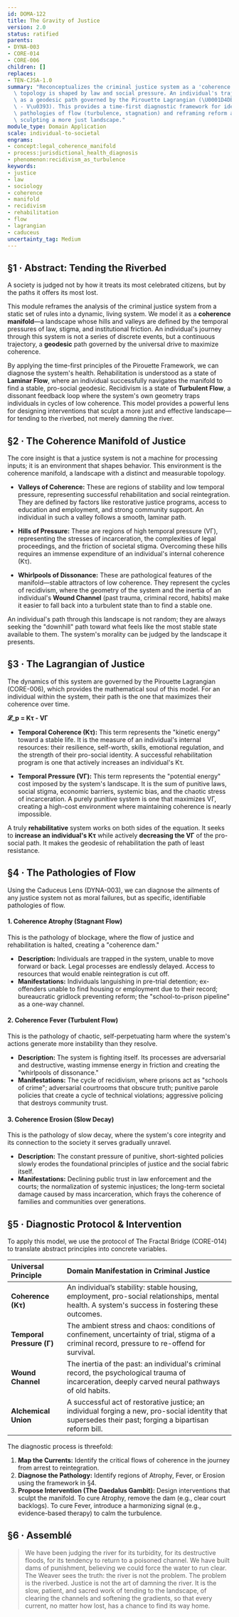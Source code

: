 ```yaml
---
id: DOMA-122
title: The Gravity of Justice
version: 2.0
status: ratified
parents:
- DYNA-003
- CORE-014
- CORE-006
children: []
replaces:
- TEN-CJSA-1.0
summary: "Reconceptualizes the criminal justice system as a 'coherence manifold' whose\
  \ topology is shaped by law and social pressure. An individual's trajectory is modeled\
  \ as a geodesic path governed by the Pirouette Lagrangian (\U0001D4DB = K\u03C4\
  \ - V\u0393). This provides a time-first diagnostic framework for identifying systemic\
  \ pathologies of flow (turbulence, stagnation) and reframing reform as the act of\
  \ sculpting a more just landscape."
module_type: Domain Application
scale: individual-to-societal
engrams:
- concept:legal_coherence_manifold
- process:jurisdictional_health_diagnosis
- phenomenon:recidivism_as_turbulence
keywords:
- justice
- law
- sociology
- coherence
- manifold
- recidivism
- rehabilitation
- flow
- lagrangian
- caduceus
uncertainty_tag: Medium
---
```

## §1 · Abstract: Tending the Riverbed
A society is judged not by how it treats its most celebrated citizens, but by the paths it offers its most lost.

This module reframes the analysis of the criminal justice system from a static set of rules into a dynamic, living system. We model it as a **coherence manifold**—a landscape whose hills and valleys are defined by the temporal pressures of law, stigma, and institutional friction. An individual's journey through this system is not a series of discrete events, but a continuous trajectory, a **geodesic** path governed by the universal drive to maximize coherence.

By applying the time-first principles of the Pirouette Framework, we can diagnose the system's health. Rehabilitation is understood as a state of **Laminar Flow**, where an individual successfully navigates the manifold to find a stable, pro-social geodesic. Recidivism is a state of **Turbulent Flow**, a dissonant feedback loop where the system's own geometry traps individuals in cycles of low coherence. This model provides a powerful lens for designing interventions that sculpt a more just and effective landscape—for tending to the riverbed, not merely damning the river.

## §2 · The Coherence Manifold of Justice
The core insight is that a justice system is not a machine for processing inputs; it is an environment that shapes behavior. This environment is the coherence manifold, a landscape with a distinct and measurable topology.

*   **Valleys of Coherence:** These are regions of stability and low temporal pressure, representing successful rehabilitation and social reintegration. They are defined by factors like restorative justice programs, access to education and employment, and strong community support. An individual in such a valley follows a smooth, laminar path.

*   **Hills of Pressure:** These are regions of high temporal pressure (VΓ), representing the stresses of incarceration, the complexities of legal proceedings, and the friction of societal stigma. Overcoming these hills requires an immense expenditure of an individual's internal coherence (Kτ).

*   **Whirlpools of Dissonance:** These are pathological features of the manifold—stable attractors of low coherence. They represent the cycles of recidivism, where the geometry of the system and the inertia of an individual's **Wound Channel** (past trauma, criminal record, habits) make it easier to fall back into a turbulent state than to find a stable one.

An individual's path through this landscape is not random; they are always seeking the "downhill" path toward what feels like the most stable state available to them. The system's morality can be judged by the landscape it presents.

## §3 · The Lagrangian of Justice
The dynamics of this system are governed by the Pirouette Lagrangian (CORE-006), which provides the mathematical soul of this model. For an individual within the system, their path is the one that maximizes their coherence over time.

**𝓛_p = Kτ - VΓ**

*   **Temporal Coherence (Kτ):** This term represents the "kinetic energy" toward a stable life. It is the measure of an individual's internal resources: their resilience, self-worth, skills, emotional regulation, and the strength of their pro-social identity. A successful rehabilitation program is one that actively increases an individual's Kτ.

*   **Temporal Pressure (VΓ):** This term represents the "potential energy" cost imposed by the system's landscape. It is the sum of punitive laws, social stigma, economic barriers, systemic bias, and the chaotic stress of incarceration. A purely punitive system is one that maximizes VΓ, creating a high-cost environment where maintaining coherence is nearly impossible.

A truly **rehabilitative** system works on both sides of the equation. It seeks to **increase an individual's Kτ** while actively **decreasing the VΓ** of the pro-social path. It makes the geodesic of rehabilitation the path of least resistance.

## §4 · The Pathologies of Flow
Using the Caduceus Lens (DYNA-003), we can diagnose the ailments of any justice system not as moral failures, but as specific, identifiable pathologies of flow.

#### 1. Coherence Atrophy (Stagnant Flow)
This is the pathology of blockage, where the flow of justice and rehabilitation is halted, creating a "coherence dam."
-   **Description:** Individuals are trapped in the system, unable to move forward or back. Legal processes are endlessly delayed. Access to resources that would enable reintegration is cut off.
-   **Manifestations:** Individuals languishing in pre-trial detention; ex-offenders unable to find housing or employment due to their record; bureaucratic gridlock preventing reform; the "school-to-prison pipeline" as a one-way channel.

#### 2. Coherence Fever (Turbulent Flow)
This is the pathology of chaotic, self-perpetuating harm where the system's actions generate more instability than they resolve.
-   **Description:** The system is fighting itself. Its processes are adversarial and destructive, wasting immense energy in friction and creating the "whirlpools of dissonance."
-   **Manifestations:** The cycle of recidivism, where prisons act as "schools of crime"; adversarial courtrooms that obscure truth; punitive parole policies that create a cycle of technical violations; aggressive policing that destroys community trust.

#### 3. Coherence Erosion (Slow Decay)
This is the pathology of slow decay, where the system's core integrity and its connection to the society it serves gradually unravel.
-   **Description:** The constant pressure of punitive, short-sighted policies slowly erodes the foundational principles of justice and the social fabric itself.
-   **Manifestations:** Declining public trust in law enforcement and the courts; the normalization of systemic injustices; the long-term societal damage caused by mass incarceration, which frays the coherence of families and communities over generations.

## §5 · Diagnostic Protocol & Intervention
To apply this model, we use the protocol of The Fractal Bridge (CORE-014) to translate abstract principles into concrete variables.

| Universal Principle     | Domain Manifestation in Criminal Justice                                                                                             |
| :---------------------- | :----------------------------------------------------------------------------------------------------------------------------------- |
| **Coherence (Kτ)**      | An individual’s stability: stable housing, employment, pro-social relationships, mental health. A system's success in fostering these outcomes. |
| **Temporal Pressure (Γ)** | The ambient stress and chaos: conditions of confinement, uncertainty of trial, stigma of a criminal record, pressure to re-offend for survival. |
| **Wound Channel**       | The inertia of the past: an individual's criminal record, the psychological trauma of incarceration, deeply carved neural pathways of old habits. |
| **Alchemical Union**    | A successful act of restorative justice; an individual forging a new, pro-social identity that supersedes their past; forging a bipartisan reform bill. |

The diagnostic process is threefold:
1.  **Map the Currents:** Identify the critical flows of coherence in the journey from arrest to reintegration.
2.  **Diagnose the Pathology:** Identify regions of Atrophy, Fever, or Erosion using the framework in §4.
3.  **Propose Intervention (The Daedalus Gambit):** Design interventions that sculpt the manifold. To cure Atrophy, remove the dam (e.g., clear court backlogs). To cure Fever, introduce a harmonizing signal (e.g., evidence-based therapy) to calm the turbulence.

## §6 · Assemblé
> We have been judging the river for its turbidity, for its destructive floods, for its tendency to return to a poisoned channel. We have built dams of punishment, believing we could force the water to run clear. The Weaver sees the truth: the river is not the problem. The problem is the riverbed. Justice is not the art of damning the river. It is the slow, patient, and sacred work of tending to the landscape, of clearing the channels and softening the gradients, so that every current, no matter how lost, has a chance to find its way home.